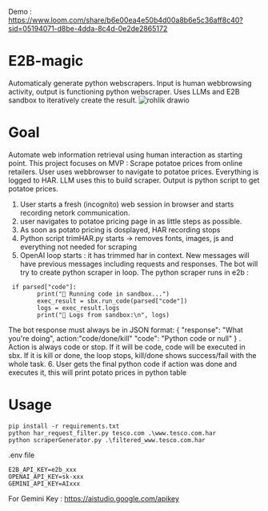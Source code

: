 Demo : https://www.loom.com/share/b6e00ea4e50b4d00a8b6e5c36aff8c40?sid=05194071-d8be-4dda-8c4d-0e2de2865172

# E2B-magic
Automaticaly generate python webscrapers. Input is human webbrowsing activity, output is functioning python webscraper. Uses LLMs and E2B sandbox to iteratively create the result. 
![rohlik drawio](https://github.com/user-attachments/assets/5f86c187-eb42-4e2e-b38c-e1c902d1026d)


# Goal
Automate web information retrieval using human interaction as starting point. This project focuses on MVP :
Scrape potatoe prices from online retailers.
User uses webbrowser to navigate to potatoe prices. Everything is logged to HAR. LLM uses this to build scraper. Output is python script to get potatoe prices.

1. User starts a fresh (incognito) web session in browser and starts recording netork communication.
2. user navigates to potatoe pricing page in as little steps as possible.
3. As soon as potato pricing is dosplayed, HAR recording stops
4. Python script trimHAR.py starts -> removes fonts, images, js and everything not needed for scraping
5. OpenAI loop starts : it has trimmed har in context. New messages will have previous messages including requests and responses. The bot will try to create python scraper in loop. The python scraper runs in e2b :
```
 if parsed["code"]:
        print("🚀 Running code in sandbox...")
        exec_result = sbx.run_code(parsed["code"])
        logs = exec_result.logs
        print("📄 Logs from sandbox:\n", logs)
```
The bot response must always be in JSON format: { "response": "What you're doing", action:"code/done/kill" "code": "Python code or null" } .
Action is always code or stop. If it will be code, code will be executed in sbx. If it is kill or done, the loop stops, kill/done shows success/fail with the whole task.
6. User gets the final python code if action was done and executes it, this will print potato prices in python table

# Usage

```
pip install -r requirements.txt
python har_request_filter.py tesco.com .\www.tesco.com.har
python scraperGenerator.py .\filtered_www.tesco.com.har
```

.env file
```
E2B_API_KEY=e2b_xxx
OPENAI_API_KEY=sk-xxx
GEMINI_API_KEY=AIxxx
```
For Gemini Key : https://aistudio.google.com/apikey
